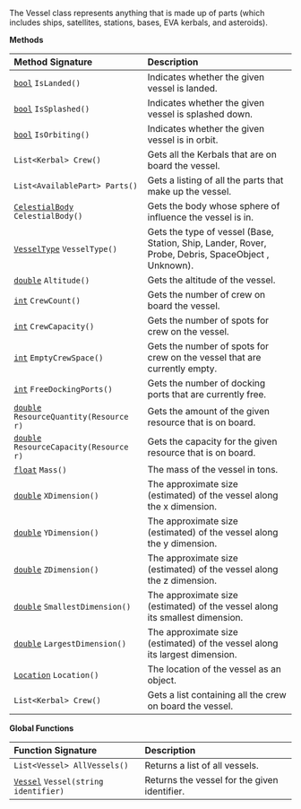 The Vessel class represents anything that is made up of parts (which includes ships, satellites, stations, bases, EVA kerbals, and asteroids).

**Methods**

| Method Signature | Description |
| :--- | :--- |
| [`bool`](../Boolean-Type) `IsLanded()` | Indicates whether the given vessel is landed. |
| [`bool`](../Boolean-Type) `IsSplashed()` | Indicates whether the given vessel is splashed down. |
| [`bool`](../Boolean-Type) `IsOrbiting()` | Indicates whether the given vessel is in orbit. |
| `List<Kerbal> Crew()` | Gets all the Kerbals that are on board the vessel. |
| `List<AvailablePart> Parts()` | Gets a listing of all the parts that make up the vessel. |
| [`CelestialBody`](../CelestialBody-Type) `CelestialBody()` | Gets the body whose sphere of influence the vessel is in. |
| [`VesselType`](../Enumeration-Type) `VesselType()` | Gets the type of vessel (Base, Station, Ship, Lander, Rover, Probe, Debris, SpaceObject , Unknown). |
| [`double`](../Numeric-Type) `Altitude()` | Gets the altitude of the vessel. |
| [`int`](../Numeric-Type) `CrewCount()` | Gets the number of crew on board the vessel. |
| [`int`](../Numeric-Type) `CrewCapacity()` | Gets the number of spots for crew on the vessel. |
| [`int`](../Numeric-Type) `EmptyCrewSpace()` | Gets the number of spots for crew on the vessel that are currently empty. |
| [`int`](../Numeric-Type) `FreeDockingPorts()` | Gets the number of docking ports that are currently free. |
| [`double`](../Numeric-Type) `ResourceQuantity(Resource r)` | Gets the amount of the given resource that is on board. |
| [`double`](../Numeric-Type) `ResourceCapacity(Resource r)` | Gets the capacity for the given resource that is on board. |
| [`float`](../Numeric-Type) `Mass()` | The mass of the vessel in tons. |
| [`double`](../Numeric-Type) `XDimension()` | The approximate size (estimated) of the vessel along the x dimension. |
| [`double`](../Numeric-Type) `YDimension()` | The approximate size (estimated) of the vessel along the y dimension. |
| [`double`](../Numeric-Type) `ZDimension()` | The approximate size (estimated) of the vessel along the z dimension. |
| [`double`](../Numeric-Type) `SmallestDimension()` | The approximate size (estimated) of the vessel along its smallest dimension. |
| [`double`](../Numeric-Type) `LargestDimension()` | The approximate size (estimated) of the vessel along its largest dimension. |
| [`Location`](../Location-Type) `Location()` | The location of the vessel as an object. |
| `List<Kerbal> Crew()` | Gets a list containing all the crew on board the vessel. |

**Global Functions**

| Function Signature| Description |
| :--- | :--- |
| `List<Vessel> AllVessels()` | Returns a list of all vessels. |
| [`Vessel`](../Vessel-Type) `Vessel(string identifier)` | Returns the vessel for the given identifier. |

